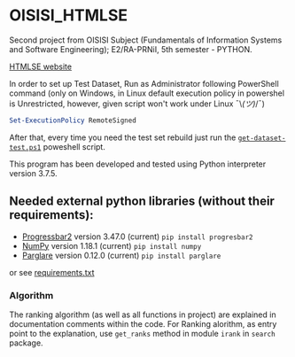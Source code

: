 # OISISI_HTMLSE
Second project from OISISI Subject (Fundamentals of Information Systems and Software Engineering); E2/RA-PRNiI, 5th semester - PYTHON.

[HTMLSE website](https://fmasterofu.github.io/OISISI_HTMLSE/)

In order to set up Test Dataset, Run as Administrator following PowerShell command (only on Windows, in Linux default execution policy in powershel is Unrestricted, however, given script won't work under Linux ¯\\_(ツ)_/¯)
```powershell
Set-ExecutionPolicy RemoteSigned
```
After that, every time you need the test set rebuild just run the [`get-dataset-test.ps1`](get-dataset-test.ps1) poweshell script.


This program has been developed and tested using Python interpreter version 3.7.5.

## Needed external python libraries (without their requirements):

- [Progressbar2](https://pypi.org/project/progressbar2) version 3.47.0 (current)  `pip install progresbar2`
- [NumPy](https://pypi.org/project/numpy/) version 1.18.1 (current)  `pip install numpy`
- [Parglare](https://pypi.org/project/parglare/) version 0.12.0 (current)  `pip install parglare`

or see [requirements.txt](requirements.txt)

### Algorithm

The ranking algorithm (as well as all functions in project) are explained in documentation comments within the code.
For Ranking alorithm, as entry point to the explanation, use `get_ranks` method in module `irank` in `search` package.
